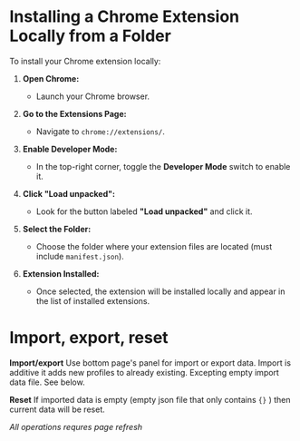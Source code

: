 # Installing a Chrome Extension Locally from a Folder

To install your Chrome extension locally:

1. **Open Chrome:**
   - Launch your Chrome browser.

2. **Go to the Extensions Page:**
   - Navigate to `chrome://extensions/`.

3. **Enable Developer Mode:**
   - In the top-right corner, toggle the **Developer Mode** switch to enable it.

4. **Click "Load unpacked":**
   - Look for the button labeled **"Load unpacked"** and click it.

5. **Select the Folder:**
   - Choose the folder where your extension files are located (must include `manifest.json`).

6. **Extension Installed:**
   - Once selected, the extension will be installed locally and appear in the list of installed extensions.
  
# Import, export, reset

**Import/export**
Use bottom page's panel for import or export data. Import is additive it adds new profiles to already existing. Excepting empty import data file. See below.

**Reset**
If imported data is empty (empty json file that only contains `{}` ) then current data will be reset.

*All operations requres page refresh*  
